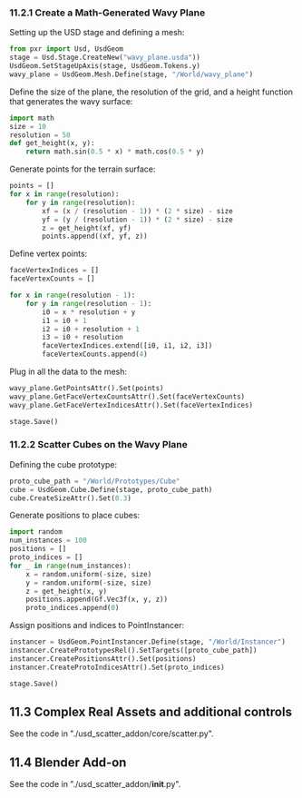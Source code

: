### 11.2.1 Create a Math-Generated Wavy Plane
Setting up the USD stage and defining a mesh:
```python
from pxr import Usd, UsdGeom    
stage = Usd.Stage.CreateNew("wavy_plane.usda"))
UsdGeom.SetStageUpAxis(stage, UsdGeom.Tokens.y)	
wavy_plane = UsdGeom.Mesh.Define(stage, "/World/wavy_plane")		
```
Define the size of the plane, the resolution of the grid, and a height function that generates the wavy surface:
```python
import math
size = 10	
resolution = 50	
def get_height(x, y):	
    return math.sin(0.5 * x) * math.cos(0.5 * y)
```
Generate points for the terrain surface:
```python
points = []	
for x in range(resolution):	
    for y in range(resolution):
        xf = (x / (resolution - 1)) * (2 * size) - size
        yf = (y / (resolution - 1)) * (2 * size) - size	
        z = get_height(xf, yf)	
        points.append((xf, yf, z))	
```
Define vertex points:
```python
faceVertexIndices = []  
faceVertexCounts = []  

for x in range(resolution - 1):  
    for y in range(resolution - 1):
        i0 = x * resolution + y      
        i1 = i0 + 1                  
        i2 = i0 + resolution + 1     
        i3 = i0 + resolution         
        faceVertexIndices.extend([i0, i1, i2, i3])  
        faceVertexCounts.append(4)                 
```
Plug in all the data to the mesh:
```python
wavy_plane.GetPointsAttr().Set(points) 
wavy_plane.GetFaceVertexCountsAttr().Set(faceVertexCounts) 
wavy_plane.GetFaceVertexIndicesAttr().Set(faceVertexIndices)  

stage.Save()  
```
### 11.2.2 Scatter Cubes on the Wavy Plane 
Defining the cube prototype:
```python
proto_cube_path = "/World/Prototypes/Cube"    
cube = UsdGeom.Cube.Define(stage, proto_cube_path)    
cube.CreateSizeAttr().Set(0.3)	
```
Generate positions to place cubes:
```python
import random	
num_instances = 100    
positions = []    
proto_indices = []	
for _ in range(num_instances):
    x = random.uniform(-size, size)
    y = random.uniform(-size, size)
    z = get_height(x, y)    
    positions.append(Gf.Vec3f(x, y, z))	
    proto_indices.append(0)	
```
Assign positions and indices to PointInstancer:
```python
instancer = UsdGeom.PointInstancer.Define(stage, "/World/Instancer")	
instancer.CreatePrototypesRel().SetTargets([proto_cube_path]) 
instancer.CreatePositionsAttr().Set(positions)	
instancer.CreateProtoIndicesAttr().Set(proto_indices)	

stage.Save()
```   
## 11.3 Complex Real Assets and additional controls
See the code in "./usd_scatter_addon/core/scatter.py".
## 11.4 Blender Add-on
See the code in "./usd_scatter_addon/__init__.py".


